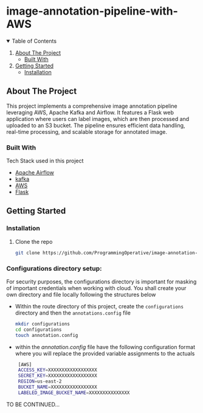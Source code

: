 # image-annotation-pipeline-with-AWS

<!-- TABLE OF CONTENTS -->
<details open="open">
  <summary>Table of Contents</summary>
  <ol>
    <li>
      <a href="#about-the-project">About The Project</a>
      <ul>
        <li><a href="#built-with">Built With</a></li>
      </ul>
    </li>
    <li>
      <a href="#getting-started">Getting Started</a>
      <ul>
        <li><a href="#installation">Installation</a></li>
      </ul>
    </li>
  </ol>
</details>


<!-- ABOUT THE PROJECT -->
## About The Project

This project implements a comprehensive image annotation pipeline leveraging AWS, Apache Kafka and Airflow. It features a Flask web application where users can label images, which are then processed and uploaded to an S3 bucket. The pipeline ensures efficient data handling, real-time processing, and scalable storage for annotated image.

### Built With

Tech Stack used in this project
* [Apache Airflow](https://airflow.apache.org/)
* [kafka](https://kafka.apache.org/quickstart)
* [AWS](https://aws.amazon.com/)
* [Flask](https://flask.palletsprojects.com/en/3.0.x/quickstart/)


<!-- GETTING STARTED -->
## Getting Started

  
### Installation

1. Clone the repo
   ```sh
   git clone https://github.com/ProgrammingOperative/image-annotation-pipeline-with-AWS.git
   ```


### Configurations directory setup: 
For security purposes, the configurations directory is important for masking of important credentials when working with cloud. You shall create your own directory and file locally following the structures below
- Within the route directory of this project, create the `configurations` directory and then the `annotations.config` file
   ```sh
   mkdir configurations
   cd configurations
   touch annotation.config

   ```
- within the *annotation.config* file have the following configuration format where you will replace the provided variable assignments to the actuals
   ```sh
    [AWS]
    ACCESS_KEY=XXXXXXXXXXXXXXXXXX
    SECRET_KEY=XXXXXXXXXXXXXXXXXX
    REGION=us-east-2
    BUCKET_NAME=XXXXXXXXXXXXXXXXX
    LABELED_IMAGE_BUCKET_NAME=XXXXXXXXXXXXXXX

   ```

 TO BE CONTINUED...